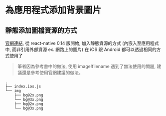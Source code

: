 # 為應用程式添加背景圖片

## 靜態添加圖檔資源的方式
[官網連結](http://facebook.github.io/react-native/docs/images.html#content), 從 react-native 0.14 版開始, 加入靜態資源的方式 (內嵌入至應用程式中, 而非引用外部資源 ex. 網路上的圖片) 在 iOS 跟 Android 都可以透過相同的方式使用了

> 筆者因為參考書中的做法, 使用 image!filename 遇到了無法使用的問題, 建議還是參考使用官網建議的做法。

```
.
├── index.ios.js
└── img
    ├── bg@2x.png
    └── bg@3x.png
    ├── bg@2x.png
    └── bg@3x.png
```
